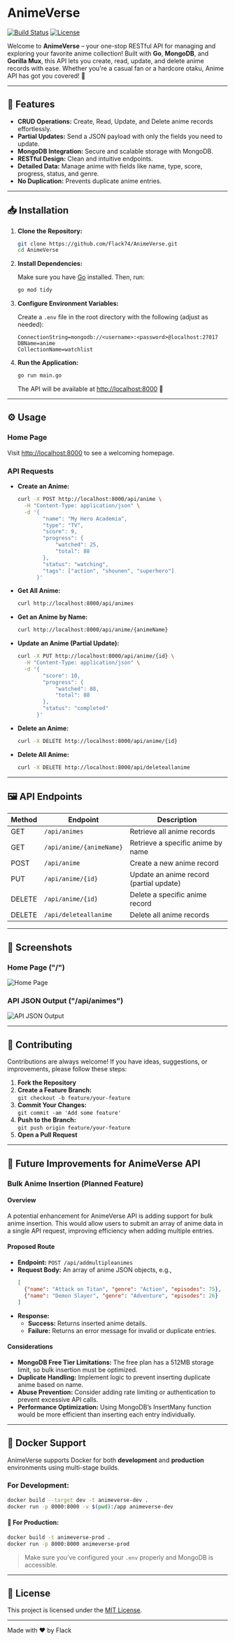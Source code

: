 #  AnimeVerse

[![Build Status](https://img.shields.io/badge/build-passing-brightgreen)](https://github.com/Flack74/AnimeApi) [![License](https://img.shields.io/badge/license-MIT-blue)](LICENSE)

Welcome to **AnimeVerse** – your one-stop RESTful API for managing and exploring your favorite anime collection! Built with **Go**, **MongoDB**, and **Gorilla Mux**, this API lets you create, read, update, and delete anime records with ease. Whether you're a casual fan or a hardcore otaku, Anime API has got you covered! 🎉

---

## 🚀 Features

- **CRUD Operations:** Create, Read, Update, and Delete anime records effortlessly.
- **Partial Updates:** Send a JSON payload with only the fields you need to update.
- **MongoDB Integration:** Secure and scalable storage with MongoDB.
- **RESTful Design:** Clean and intuitive endpoints.
- **Detailed Data:** Manage anime with fields like name, type, score, progress, status, and genre.
- **No Duplication:** Prevents duplicate anime entries.

---

## 📥 Installation

1. **Clone the Repository:**

   ```bash
   git clone https://github.com/Flack74/AnimeVerse.git
   cd AnimeVerse
   ```

2. **Install Dependencies:**

   Make sure you have [Go](https://golang.org/) installed. Then, run:

   ```bash
   go mod tidy
   ```

3. **Configure Environment Variables:**

   Create a `.env` file in the root directory with the following (adjust as needed):

   ```env
   ConnectionString=mongodb://<username>:<password>@localhost:27017
   DBName=anime
   CollectionName=watchlist
   ```

4. **Run the Application:**

   ```bash
   go run main.go
   ```

   The API will be available at [http://localhost:8000](http://localhost:8000) 🎉

---

## ⚙️ Usage

### **Home Page**

Visit [http://localhost:8000](http://localhost:8000) to see a welcoming homepage.

### **API Requests**

- **Create an Anime:**

  ```bash
  curl -X POST http://localhost:8000/api/anime \
    -H "Content-Type: application/json" \
    -d '{
          "name": "My Hero Academia",
          "type": "TV",
          "score": 9,
          "progress": {
              "watched": 25,
              "total": 88
          },
          "status": "watching",
          "tags": ["action", "shounen", "superhero"]
        }'
  ```

- **Get All Anime:**

  ```bash
  curl http://localhost:8000/api/animes
  ```

- **Get an Anime by Name:**

  ```bash
  curl http://localhost:8000/api/anime/{animeName}
  ```

- **Update an Anime (Partial Update):**

  ```bash
  curl -X PUT http://localhost:8000/api/anime/{id} \
    -H "Content-Type: application/json" \
    -d '{
          "score": 10,
          "progress": {
              "watched": 88,
              "total": 88
          },
          "status": "completed"
        }'
  ```

- **Delete an Anime:**

  ```bash
  curl -X DELETE http://localhost:8000/api/anime/{id}
  ```

- **Delete All Anime:**

  ```bash
  curl -X DELETE http://localhost:8000/api/deleteallanime
  ```

---

## 🖼️ API Endpoints

| Method | Endpoint                  | Description                              |
| ------ | ------------------------- | ---------------------------------------- |
| GET    | `/api/animes`             | Retrieve all anime records               |
| GET    | `/api/anime/{animeName}`  | Retrieve a specific anime by name        |
| POST   | `/api/anime`              | Create a new anime record                |
| PUT    | `/api/anime/{id}`         | Update an anime record (partial update)  |
| DELETE | `/api/anime/{id}`         | Delete a specific anime record           |
| DELETE | `/api/deleteallanime`     | Delete all anime records                 |

---

## 📸 Screenshots

 ### Home Page ("/")
 ![Home Page](https://github.com/user-attachments/assets/6399dad4-a54a-4927-ad23-618b4d63f148)

### API JSON Output ("/api/animes")
 ![API JSON Output](https://github.com/user-attachments/assets/2c075413-dba0-4a5a-a813-838138547791)

---

## 🤝 Contributing

Contributions are always welcome! If you have ideas, suggestions, or improvements, please follow these steps:

1. **Fork the Repository**
2. **Create a Feature Branch:**  
   `git checkout -b feature/your-feature`
3. **Commit Your Changes:**  
   `git commit -am 'Add some feature'`
4. **Push to the Branch:**  
   `git push origin feature/your-feature`
5. **Open a Pull Request**

---

## 📝 Future Improvements for AnimeVerse API

### Bulk Anime Insertion (Planned Feature)

#### Overview
A potential enhancement for AnimeVerse API is adding support for bulk anime insertion. This would allow users to submit an array of anime data in a single API request, improving efficiency when adding multiple entries.

#### Proposed Route

- **Endpoint:** `POST /api/addmultipleanimes`
- **Request Body:** An array of anime JSON objects, e.g.,
  ```json
  [
    {"name": "Attack on Titan", "genre": "Action", "episodes": 75},
    {"name": "Demon Slayer", "genre": "Adventure", "episodes": 26}
  ]
  ```
- **Response:**
  - **Success:** Returns inserted anime details.
  - **Failure:** Returns an error message for invalid or duplicate entries.

#### Considerations
- **MongoDB Free Tier Limitations:** The free plan has a 512MB storage limit, so bulk insertion must be optimized.
- **Duplicate Handling:** Implement logic to prevent inserting duplicate anime based on name.
- **Abuse Prevention:** Consider adding rate limiting or authentication to prevent excessive API calls.
- **Performance Optimization:** Using MongoDB’s InsertMany function would be more efficient than inserting each entry individually.

---

## 🐳 Docker Support

AnimeVerse supports Docker for both **development** and **production** environments using multi-stage builds.

### For **Development**:

```bash
docker build --target dev -t animeverse-dev .
docker run -p 8000:8000 -v $(pwd):/app animeverse-dev
```

#### 🔹 For **Production**:

```bash
docker build -t animeverse-prod .
docker run -p 8000:8000 animeverse-prod
```

> Make sure you’ve configured your `.env` properly and MongoDB is accessible.

---

## 📜 License

This project is licensed under the [MIT License](LICENSE).

---

Made with ❤️ by Flack


